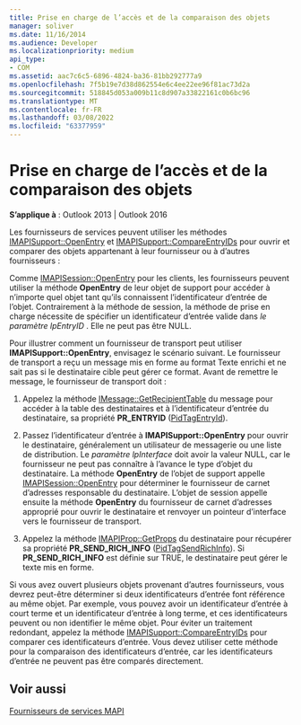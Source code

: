 ```yaml
---
title: Prise en charge de l’accès et de la comparaison des objets
manager: soliver
ms.date: 11/16/2014
ms.audience: Developer
ms.localizationpriority: medium
api_type:
- COM
ms.assetid: aac7c6c5-6896-4824-ba36-81bb292777a9
ms.openlocfilehash: 7f5b19e7d38d862554e6c4ee22ee96f81ac73d2a
ms.sourcegitcommit: 518845d053a009b11c8d907a33822161c0b6bc96
ms.translationtype: MT
ms.contentlocale: fr-FR
ms.lasthandoff: 03/08/2022
ms.locfileid: "63377959"
---
```

# <a name="supporting-object-access-and-comparison"></a>Prise en charge de l’accès et de la comparaison des objets

  
  
**S’applique à** : Outlook 2013 | Outlook 2016 
  
Les fournisseurs de services peuvent utiliser les méthodes [IMAPISupport::OpenEntry](imapisupport-openentry.md) et [IMAPISupport::CompareEntryIDs](imapisupport-compareentryids.md) pour ouvrir et comparer des objets appartenant à leur fournisseur ou à d’autres fournisseurs : 
  
Comme [IMAPISession::OpenEntry](imapisession-openentry.md) pour les clients, les fournisseurs peuvent utiliser la méthode **OpenEntry** de leur objet de support pour accéder à n’importe quel objet tant qu’ils connaissent l’identificateur d’entrée de l’objet. Contrairement à la méthode de session, la méthode de prise en charge nécessite de spécifier un identificateur d’entrée valide dans _le paramètre lpEntryID_ . Elle ne peut pas être NULL. 
  
Pour illustrer comment un fournisseur de transport peut utiliser **IMAPISupport::OpenEntry**, envisagez le scénario suivant. Le fournisseur de transport a reçu un message mis en forme au format Texte enrichi et ne sait pas si le destinataire cible peut gérer ce format. Avant de remettre le message, le fournisseur de transport doit :
  
1. Appelez la méthode [IMessage::GetRecipientTable](imessage-getrecipienttable.md) du message pour accéder à la table des destinataires et à l’identificateur d’entrée du destinataire, sa propriété **PR_ENTRYID** ([PidTagEntryId](pidtagentryid-canonical-property.md)).
    
2. Passez l’identificateur d’entrée à **IMAPISupport::OpenEntry** pour ouvrir le destinataire, généralement un utilisateur de messagerie ou une liste de distribution. Le  _paramètre lpInterface_ doit avoir la valeur NULL, car le fournisseur ne peut pas connaître à l’avance le type d’objet du destinataire. La méthode **OpenEntry** de l’objet de support appelle [IMAPISession::OpenEntry](imapisession-openentry.md) pour déterminer le fournisseur de carnet d’adresses responsable du destinataire. L’objet de session appelle ensuite la méthode **OpenEntry** du fournisseur de carnet d’adresses approprié pour ouvrir le destinataire et renvoyer un pointeur d’interface vers le fournisseur de transport. 
    
3. Appelez la méthode [IMAPIProp::GetProps](imapiprop-getprops.md) du destinataire pour récupérer sa propriété **PR_SEND_RICH_INFO** ([PidTagSendRichInfo](pidtagsendrichinfo-canonical-property.md)). Si **PR_SEND_RICH_INFO** est définie sur TRUE, le destinataire peut gérer le texte mis en forme. 
    
Si vous avez ouvert plusieurs objets provenant d’autres fournisseurs, vous devrez peut-être déterminer si deux identificateurs d’entrée font référence au même objet. Par exemple, vous pouvez avoir un identificateur d’entrée à court terme et un identificateur d’entrée à long terme, et ces identificateurs peuvent ou non identifier le même objet. Pour éviter un traitement redondant, appelez la méthode [IMAPISupport::CompareEntryIDs](imapisupport-compareentryids.md) pour comparer ces identificateurs d’entrée. Vous devez utiliser cette méthode pour la comparaison des identificateurs d’entrée, car les identificateurs d’entrée ne peuvent pas être comparés directement. 
  
## <a name="see-also"></a>Voir aussi



[Fournisseurs de services MAPI](mapi-service-providers.md)

